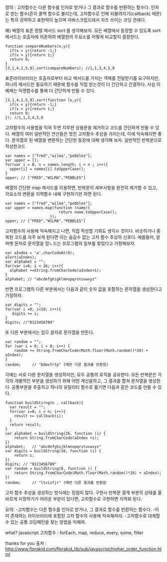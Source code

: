 정의 : 고차함수는 다른 함수를 인자로 받거나 그 결과로 함수를 반환하는 함수다.
       인자로 받는 함수(흔히 콜백 함수로 불리는데, 고차함수로 인해 되불려지기(callback) 때문)는
       특히 강력하고 표현력이 높으며 자바스크립드테서 자즈 쓰이는 코딩 관례다.
  
예) 배열의 표준 정렬 메서드 sort 를 생각해보자. 모든 배열에서 동장할 수 있도록 sort 메서드는 호출자에 의존하여 
배열한의 두요소를 어떻게 비교할지 결정한다.
```
function compareNumbers(x,y){
  if(x < y){return -1;}
  if(x > y){return 1;}
  return 0;
}
[3,1,4,1,5,9].sort(compareNumbers); //1,1,3,4,5,9
```
표준라이브러리는 호출자로부터 비교 메서드를 가지는 객체를 전달받기를 요구하지만, 하나의 메서드만 필요하기 때문에 함수를
직접 받는것이 더 간단하고 간결하다. 사실 이 예제는 익명함수를 통해 더 간단하게 만들 수 있다.
```
[3,1,4,1,5,9].sort(function (x,y){
  if(x < y){return -1;}
  if(x > y){return 1;}
  return 0;
}); //1,1,3,4,5,9
```
고차함수의 사용법을 익혀 두면 지루한 상용문을 제거하고 코드를 간단하게 만들 수 있다.
배열의 여러 일반적인 연산들은 멋진 고차함수 추상을 가지는데, 이에 익숙해지면 좋다. 문자열로 된 배열을 변환하는 
간단한 동장에 대해 생각해 보자. 일반적인 반복문으로 작성한코드
```
var names = ["fred","wilma","pebbles"];
var upper = [];
for(var i = 0, n = names.length; i < n ; i++){
  upper[i] = names[i].toUpperCase();
}
upper; // ["FRED","WILMA","PEBBLES"]
```
배열의 간단한 map 메서드를 이용하면, 반복문의 세부사항을 완전히 제거할 수 있고, 각요소의 변환을 지역함수 내에 
구현하기만 하면 된다.
```
var names = ["fred","wilma","pebbles"];
var upper = names.map(function (name){
                        return name.toUpperCase();
                    });
upper; // ["FRED","WILMA","PEBBLES"]
```
고차함수의 사용에 익숙해지고 나면, 직접 작성할 기회도 생긱ㄹ 것이다. 비슷하거나 중복된 코드를 자주 보게 된다면
이는 숨길수 없는 고차 함수 추상의 신호다.
예를들어, 알파벳 문자로 문자열을 맘ㄴ드는 프로그램의 일부를 찾았다고 가정해보자.
```
var aIndex = 'a'.charCodeAt(0);
alert(aIndex);
var alphabet = "";
for(var i=0; i < 26; i++){
  alphabet +=String.fromCharCode(aIndex+1);
}
alphabet; // "abcdefghigklmnopqrstuvwxyz"
```
반면 프로그램의 다른 부분에서는 다음과 같이 숫자 값을 포함하는 문자열을 생성한다고 가정하자.
```
var digits = "";
for(var i =0; i<10; i++){
   digits += i;
}
digits; //"0123456789"
```
또 다른 부분에서는 임으 굴자로 문자열을 만든다.
```
var random = "";
for (var i = 0; i < 8; i++) {
    random += String.fromCharCode(Math.floor(Math.random()*26) + aIndex);
}
random;     // "bdwvfrtp" (매번 다른 결과를 반환함)
```
각예는 서로 다른 문자열을 생성하지만,  모두 공통의 로직을 공유한다.
모든 반복문은 각각의 개별적인 부분을 생성하기 위해 어떤 계산을하고, 그 결과를 합쳐 문자열을 생성한다.
공통부분을 추출하고 하나의 유틸리티 함수로 옮기면 다음과 같은 코드를 만들 수 있다.
```
function buildStirng(n , callback){
  var result = "";
  for(var i=0; i < n; i++){
    result += callback(i);
  }
  return result;
}
var alphabet = buildString(26, function (i) {
    return String.fromCharCode(aIndex +i);
})
alphabet;   // "abcdefghijklmnopqrstuvwxyz"
var digits = buildString(10, function (i) {
    return i;
})
digits; // "0123456789"
var random = buildString(8, function () {
    return String.fromCharCode(Math.floor(Math.random()*26) + aIndex);
})
random;     // "ltvisfjr" (매번 다른 결과를 반환함
```
고차 함수 추상을 생성하는 방식에는 장점이 많다. 구현시 반복문 결계 부분의 상태를 올바르게 지정하기가 어려운 부분이 있다면,
고차함수로 구현하면 지역회 된다. 

요약:
-고차함수는 다른 함수를 인자로 받거나, 그 결과로 함수를 반환하는 함수다.
-이미 존재하는 라이브러리에 포함된 고차 함수의 사용에 익숙해져라.
-고차함수로 대체할 수 있는 공통 코딩패턴을 찾는 방법을 익해여.


what?
javascript 고차함수 : forEach, map, reduce, every, some, filter






thanks for you
출처 : http://www.florakid.com/florakid_lib/sub/javascript/higher_order_function.html
